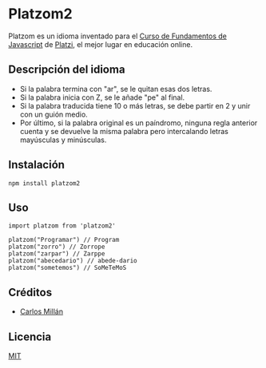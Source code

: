 # Platzom2

Platzom es un idioma inventado para el [Curso de Fundamentos de Javascript](https://platzi.com/js) de [Platzi](https://platzi.com), el mejor lugar en educación online.

## Descripción del idioma

- Si la palabra termina con "ar", se le quitan esas dos letras.
- Si la palabra inicia con Z, se le añade "pe" al final.
- Si la palabra traducida tiene 10 o más letras, se debe partir en 2 y unir con un guión medio.
- Por último, si la palabra original es un paíndromo, ninguna regla anterior cuenta y se devuelve la misma palabra pero intercalando letras mayúsculas y minúsculas.

## Instalación 

```
npm install platzom2
```

## Uso

```
import platzom from 'platzom2'

platzom("Programar") // Program
platzom("zorro") // Zorrope
platzom("zarpar") // Zarppe
platzom("abecedario") // abede-dario
platzom("sometemos") // SoMeTeMoS
```

## Créditos
- [Carlos Millán](https://twitter.com/reactdevelop)

## Licencia
[MIT](https://opensource.org/licenses/MIT)
